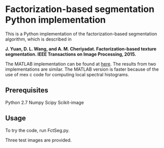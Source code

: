 # Factorization-based segmentation Python implementation

This is a Python implementation of the factorization-based segmentation algorithm, which is described in 

**J. Yuan, D. L. Wang, and A. M. Cheriyadat. Factorization-based texture segmentation. IEEE Transactions on Image Processing, 2015.**

The MATLAB implementation can be found at [here](https://github.com/yuanj07/FSEG). The results from two implementations are similar. The MATLAB version is faster because of the use of mex c code for computing local spectral histograms.  

## Prerequisites

Python 2.7
Numpy
Scipy
Scikit-image

## Usage

To try the code, run FctSeg.py.

Three test images are provided. 
